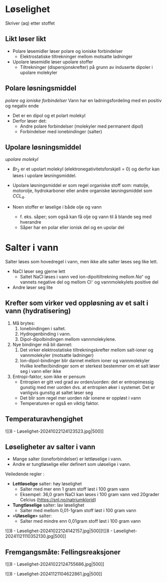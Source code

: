# Løselighet
Skriver (aq) etter stoffet

## Likt løser likt
- Polare løsemidler løser polare og ioniske forbindelser
	- Elektrostatiske tiltrekninger mellom motsatte ladninger
- Upolare løsemidle løser upolare stoffer
	- Tiltrekninger (dispersjonskrefter) på grunn av induserte dipoler i upolare molekyler

## Polare løsningsmiddel
*polare og ioniske forbindelser*
Vann har en ladningsfordeling med en positiv og negativ ende
- Det er en dipol og et polart molekyl
- Derfor løser det:
	- Andre polare forbindelser (molekyler med permanent dipol)
	- Forbindelser med ionebindinger (salter)

## Upolare løsningsmiddel
*upolare molekyl*
- $Br_{2}$ er et upolart molekyl (elektronegativitetsforskjell = 0) og derfor kan løses i upolare løsningsmiddel.
- Upolare løsningsmiddel er som regel organiske stoff som: matolje, motorolje, hydrokarboner eller andre organiske løsningsmiddel som $CCL_{4}$.

- Noen stoffer er løselige i både olje og vann
	- f. eks. såper; som også kan få olje og vann til å blande seg med hverandre
	- Såper har en polar eller ionisk del og en upolar del



#  Salter i vann
Salter løses som hovedregel i vann, men ikke alle salter løses seg like lett. 
- NaCl løser seg gjerne lett
	-  Saltet NaCl løses i vann ved ion-dipoltiltrekning mellom $Na⁺$ og vannets negative del og mellom Cl⁻ og vannmolekylets positive del
- Andre løser seg lite
## Krefter som virker ved oppløsning av et salt i vann (hydratisering)
1. Må brytes:
	1. Ionebindingen i saltet.
	2. Hydrogenbinding i vann.
	3. Dipol-dipolbindingen mellom vannmolekylene.
2. Nye bindinger må bli dannet:
	1. Det virker elektrostatiske tiltrekningskrefter mellom salt-ioner og vannmolekyler (motsatte ladninger)
	2. Ion-dipol-bindinger blir dannet mellom ioner og vannmolekyler
Hvilke krefter/bindinger som er sterkest bestemmer om et salt løser seg i vann eller ikke
3. Entropi-faktor, som ikke er pensum
	- Entropien er gitt ved grad av orden/uorden: det er entropimessig gunstig med mer uorden dvs. at entropien øker i systemet. Det er vanligvis gunstig at saltet løser seg
	-  Det blir som regel mer uorden når ionene er oppløst i vann
	- Temperaturen er også en viktig faktor.


## Temperaturavhengighet
![[8 - Løselighet-20241022124123523.jpg|500]]

## Løseligheter av salter i vann
- Mange salter (ioneforbindelser) er lettløselige i vann. 
- Andre er tungtløselige eller definert som uløselige i vann.

Veiledende regler :
- **Lettløselige** salter: høy løselighet
	- Salter med mer enn 1 gram stoff løst i 100 gram vann
	- Eksempel: 36,0 gram NaCl kan løses i 100 gram vann ved 20grader Celcius (https://snl.no/natriumklorid)
- **Tungtløselige** salter: lav løselighet 
	- Salter med mellom 0,01-1gram stoff løst i 100 gram vann
- «**Uløselige**» salter: 
	- Salter med mindre enn 0,01gram stoff løst i 100 gram vann


![[8 - Løselighet-20241022124142157.jpg|500]]![[8 - Løselighet-20241121110352130.jpg|500]]



## Fremgangsmåte: Fellingsreaksjoner
![[8 - Løselighet-20241022124755686.jpg|500]]





![[8 - Løselighet-20241121104622861.jpg|500]]